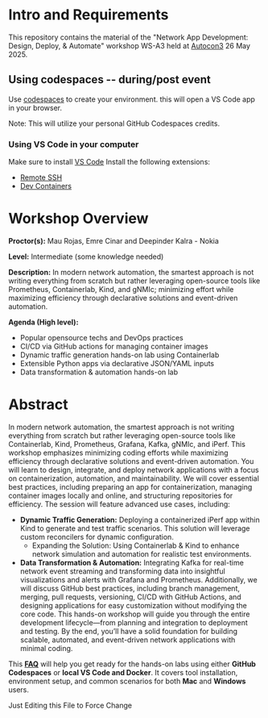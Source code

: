 # Intro and Requirements

This repository contains the material of the "Network App Development: Design, Deploy, & Automate" workshop WS-A3 held at [Autocon3](https://networkautomation.forum/autocon3) 26 May 2025.

## Using codespaces -- during/post event
Use  [codespaces](https://codespaces.new/cloud-native-everything/autocon3-ws-a3/) to create your environment.
this will open a VS Code app in your browser.

Note: This will utilize your personal GitHub Codespaces credits.

### Using VS Code in your computer
Make sure to install [VS Code](https://code.visualstudio.com/download)
Install the following extensions:
- [Remote SSH](https://marketplace.visualstudio.com/items?itemName=ms-vscode-remote.remote-ssh)
- [Dev Containers](https://marketplace.visualstudio.com/items?itemName=ms-vscode-remote.remote-containers)

# Workshop Overview

**Proctor(s):** Mau Rojas, Emre Cinar and Deepinder Kalra - Nokia

**Level:** Intermediate (some knowledge needed)

**Description:** In modern network automation, the smartest approach is not writing everything from scratch but rather leveraging open-source tools like Prometheus, Containerlab, Kind, and gNMIc; minimizing effort while maximizing efficiency through declarative solutions and event-driven automation. 

**Agenda (High level):**
- Popular opensource techs and DevOps practices
- CI/CD via GitHub actions for managing container images
- Dynamic traffic generation hands-on lab using Containerlab
- Extensible Python apps via declarative JSON/YAML inputs 
- Data transformation & automation hands-on lab

# Abstract

In modern network automation, the smartest approach is not writing everything from scratch but rather leveraging open-source tools like Containerlab, Kind, Prometheus, Grafana, Kafka, gNMIc, and iPerf. This workshop emphasizes minimizing coding efforts while maximizing efficiency through declarative solutions and event-driven automation.
You will learn to design, integrate, and deploy network applications with a focus on containerization, automation, and maintainability. We will cover essential best practices, including preparing an app for containerization, managing container images locally and online, and structuring repositories for efficiency. The session will feature advanced use cases, including:
-	**Dynamic Traffic Generation:** Deploying a containerized iPerf app within Kind to generate and test traffic scenarios. This solution will leverage custom reconcilers for dynamic configuration.
    -	Expanding the Solution: Using Containerlab & Kind to enhance network simulation and automation for realistic test environments.
-	**Data Transformation & Automation:** Integrating Kafka for real-time network event streaming and transforming data into insightful visualizations and alerts with Grafana and Prometheus.
Additionally, we will discuss GitHub best practices, including branch management, merging, pull requests, versioning, CI/CD with GitHub Actions, and designing applications for easy customization without modifying the core code.
This hands-on workshop will guide you through the entire development lifecycle—from planning and integration to deployment and testing. By the end, you’ll have a solid foundation for building scalable, automated, and event-driven network applications with minimal coding.


This [**FAQ**](https://github.com/cloud-native-everything/autocon3-ws-a3/blob/main/WS-FAQ.md) will help you get ready for the hands-on labs using either **GitHub Codespaces** or **local VS Code and Docker**. It covers tool installation, environment setup, and common scenarios for both **Mac** and **Windows** users.

Just Editing this File to Force Change

